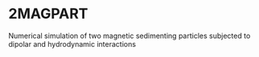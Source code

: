 # 2MAGPART
Numerical simulation of two magnetic sedimenting particles subjected to dipolar and hydrodynamic interactions

